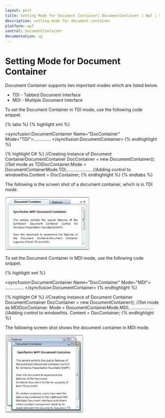 ```yaml
---
layout: post
title: Setting Mode for Document Container| DocumentContainer | Wpf | Syncfusion
description: setting mode for document container
platform: wpf
control: DocumentContainer
documentation: ug
---
```


# Setting Mode for Document Container

Document Container supports two important modes which are listed below. 

* TDI - Tabbed Document Interface
* MDI - Multiple Document Interface

To set the Document Container in TDI mode, use the following code snippet.



{% tabs %}
{% highlight xml %}
<!-- Adding Document Container -->
<syncfusion:DocumentContainer Name="DocContainer" Mode="TDI">…....…....
</syncfusion:DocumentContainer>
{% endhighlight %}

{% highlight C# %}
//Creating instance of Document ContainerDocumentContainer DocContainer = new DocumentContainer();
//Set mode as TDIDocContainer.Mode = DocumentContainerMode.TDI;….......….......
//Adding control to windowthis.Content = DocContainer;
{% endhighlight %}
{% endtabs %}


The following is the screen shot of a document container, which is in TDI mode.



![](Setting-Mode-for-Document-Container_images/Setting-Mode-for-Document-Container_img1.jpeg)





To set the Document Container in MDI mode, use the following code snippet.


{% highlight xml %}
<!-- Adding Document Container -->
<syncfusion:DocumentContainer Name="DocContainer" Mode="MDI">  …....  …....
</syncfusion:DocumentContainer>
{% endhighlight %}

{% highlight C# %} 
//Creating instance of Document Container
DocumentContainer DocContainer = new DocumentContainer();
//Set mode as MDIDocContainer.
Mode = DocumentContainerMode.MDI;….......….......
//Adding control to windowthis.
Content = DocContainer;
{% endhighlight %}



The following screen shot shows the document container in MDI mode.



![](Setting-Mode-for-Document-Container_images/Setting-Mode-for-Document-Container_img2.jpeg)



